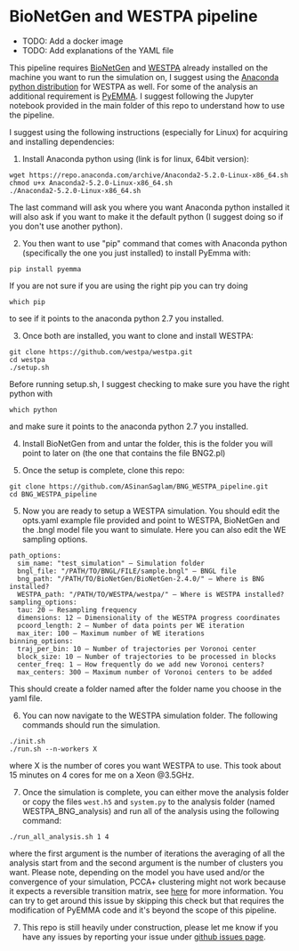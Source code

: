 # BioNetGen and WESTPA pipeline

* TODO: Add a docker image
* TODO: Add explanations of the YAML file

This pipeline requires [BioNetGen](https://www.csb.pitt.edu/Faculty/Faeder/?page_id=409) and [WESTPA](https://github.com/westpa/westpa) already installed on the machine you want to run the simulation on, I suggest using the [Anaconda python distribution](https://www.anaconda.com/download/) for WESTPA as well. For some of the analysis an additional requirement is [PyEMMA](http://emma-project.org/latest/). I suggest following the Jupyter notebook provided in the main folder of this repo to understand how to use the pipeline. 
  
I suggest using the following instructions (especially for Linux) for acquiring and installing dependencies: 

1. Install Anaconda python using (link is for linux, 64bit version):
```
wget https://repo.anaconda.com/archive/Anaconda2-5.2.0-Linux-x86_64.sh
chmod u+x Anaconda2-5.2.0-Linux-x86_64.sh
./Anaconda2-5.2.0-Linux-x86_64.sh
```
The last command will ask you where you want Anaconda python installed it will also ask if you want to make it the default python (I suggest doing so if you don't use another python). 

2. You then want to use "pip" command that comes with Anaconda python (specifically the one you just installed) to install PyEmma with:
```
pip install pyemma
```
If you are not sure if you are using the right pip you can try doing
```
which pip
```
to see if it points to the anaconda python 2.7 you installed.

3. Once both are installed, you want to clone and install WESTPA:
```
git clone https://github.com/westpa/westpa.git
cd westpa
./setup.sh
```
Before running setup.sh, I suggest checking to make sure you have the right python with
```
which python
```
and make sure it points to the anaconda python 2.7 you installed.

4. Install BioNetGen from and untar the folder, this is the folder you will point to later on (the one that contains the file BNG2.pl)

5. Once the setup is complete, clone this repo:
```
git clone https://github.com/ASinanSaglam/BNG_WESTPA_pipeline.git
cd BNG_WESTPA_pipeline
```

5. Now you are ready to setup a WESTPA simulation. You should edit the opts.yaml example file provided and point to WESTPA, BioNetGen and the .bngl model file you want to simulate. Here you can also edit the WE sampling options. 

```
path_options:
  sim_name: "test_simulation" – Simulation folder 
  bngl_file: "/PATH/TO/BNGL/FILE/sample.bngl" – BNGL file 
  bng_path: "/PATH/TO/BioNetGen/BioNetGen-2.4.0/" – Where is BNG installed? 
  WESTPA_path: "/PATH/TO/WESTPA/westpa/" – Where is WESTPA installed?
sampling_options:
  tau: 20 – Resampling frequency
  dimensions: 12 – Dimensionality of the WESTPA progress coordinates
  pcoord_length: 2 – Number of data points per WE iteration
  max_iter: 100 – Maximum number of WE iterations
binning_options: 
  traj_per_bin: 10 – Number of trajectories per Voronoi center
  block_size: 10 – Number of trajectories to be processed in blocks
  center_freq: 1 – How frequently do we add new Voronoi centers?
  max_centers: 300 – Maximum number of Voronoi centers to be added
```

This should create a folder named after the folder name you choose in the yaml file. 

6. You can now navigate to the WESTPA simulation folder. The following commands should run the simulation. 

```
./init.sh
./run.sh --n-workers X
```
where X is the number of cores you want WESTPA to use. This took about 15 minutes on 4 cores for me on a Xeon @3.5GHz. 

7. Once the simulation is complete, you can either move the analysis folder or copy the files ```west.h5``` and ```system.py``` to the analysis folder (named WESTPA_BNG_analysis) and run all of the analysis using the following command: 

```
./run_all_analysis.sh 1 4
```

where the first argument is the number of iterations the averaging of all the analysis start from and the second argument is the number of clusters you want. Please note, depending on the model you have used and/or the convergence of your simulation, PCCA+ clustering might not work because it expects a reversible transition matrix, see [here](http://www.emma-project.org/v2.4/api/generated/pyemma.msm.PCCA.html) for more information. You can try to get around this issue by skipping this check but that requires the modification of PyEMMA code and it's beyond the scope of this pipeline.

7. This repo is still heavily under construction, please let me know if you have any issues by reporting your issue under [github issues page](https://github.com/ASinanSaglam/BNG_WESTPA_pipeline/issues).
